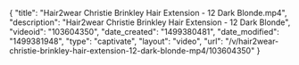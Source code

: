 {
    "title": "Hair2wear Christie Brinkley Hair Extension - 12 Dark Blonde.mp4",
    "description": "Hair2wear Christie Brinkley Hair Extension - 12 Dark Blonde",
    "videoid": "103604350",
    "date_created": "1499380481",
    "date_modified": "1499381948",
    "type": "captivate",
    "layout": "video",
    "url": "\/v\/hair2wear-christie-brinkley-hair-extension-12-dark-blonde-mp4\/103604350"
}